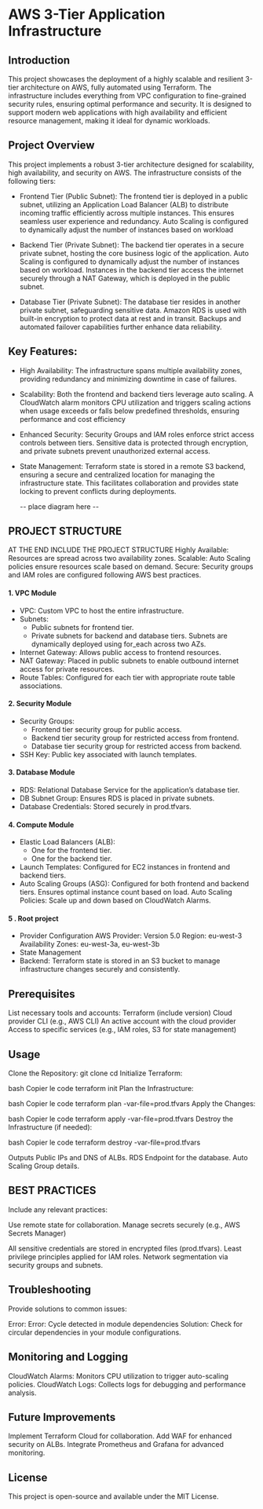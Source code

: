 # AWS 3-Tier Application Infrastructure

## Introduction

This project showcases the deployment of a highly scalable and resilient 3-tier architecture on AWS, fully automated using Terraform. The infrastructure includes everything from VPC configuration to fine-grained security rules, ensuring optimal performance and security. It is designed to support modern web applications with high availability and efficient resource management, making it ideal for dynamic workloads.

## Project Overview

This project implements a robust 3-tier architecture designed for scalability, high availability, and security on AWS. The infrastructure consists of the following tiers:

* Frontend Tier (Public Subnet):
The frontend tier is deployed in a public subnet, utilizing an Application Load Balancer (ALB) to distribute incoming traffic efficiently across multiple instances. This ensures seamless user experience and redundancy. Auto Scaling is configured to dynamically adjust the number of instances based on workload

* Backend Tier (Private Subnet):
The backend tier operates in a secure private subnet, hosting the core business logic of the application. Auto Scaling is configured to dynamically adjust the number of instances based on workload. Instances in the backend tier access the internet securely through a NAT Gateway, which is deployed in the public subnet.

* Database Tier (Private Subnet):
The database tier resides in another private subnet, safeguarding sensitive data. Amazon RDS is used with built-in encryption to protect data at rest and in transit. Backups and automated failover capabilities further enhance data reliability.

## Key Features:

* High Availability:
The infrastructure spans multiple availability zones, providing redundancy and minimizing downtime in case of failures.

* Scalability:
Both the frontend and backend tiers leverage auto scaling. A CloudWatch alarm monitors CPU utilization and triggers scaling actions when usage exceeds or falls below predefined thresholds, ensuring performance and cost efficiency

* Enhanced Security:
Security Groups and IAM roles enforce strict access controls between tiers. Sensitive data is protected through encryption, and private subnets prevent unauthorized external access.

* State Management:
Terraform state is stored in a remote S3 backend, ensuring a secure and centralized location for managing the infrastructure state. This facilitates collaboration and provides state locking to prevent conflicts during deployments.


    -- place diagram here --


## PROJECT STRUCTURE

AT THE END INCLUDE THE PROJECT STRUCTURE
Highly Available: Resources are spread across two availability zones.
Scalable: Auto Scaling policies ensure resources scale based on demand.
Secure: Security groups and IAM roles are configured following AWS best practices. 

#### 1. VPC Module

* VPC: Custom VPC to host the entire infrastructure.
* Subnets:
    * Public subnets for frontend tier.
    * Private subnets for backend and database tiers.
    Subnets are dynamically deployed using for_each across two AZs.
* Internet Gateway: Allows public access to frontend resources.
* NAT Gateway: Placed in public subnets to enable outbound internet access for private resources.
* Route Tables: Configured for each tier with appropriate route table associations.

#### 2. Security Module

* Security Groups:
    * Frontend tier security group for public access.
    * Backend tier security group for restricted access from frontend.
    * Database tier security group for restricted access from backend.
* SSH Key: Public key associated with launch templates.

#### 3. Database Module

* RDS: Relational Database Service for the application’s database tier.
* DB Subnet Group: Ensures RDS is placed in private subnets.
* Database Credentials: Stored securely in prod.tfvars.

#### 4. Compute Module

* Elastic Load Balancers (ALB):
    * One for the frontend tier.
    * One for the backend tier.
* Launch Templates: Configured for EC2 instances in frontend and backend tiers.
* Auto Scaling Groups (ASG):
    Configured for both frontend and backend tiers.
    Ensures optimal instance count based on load.
    Auto Scaling Policies: Scale up and down based on CloudWatch Alarms.

#### 5 . Root project 

* Provider Configuration
    AWS Provider: Version 5.0
    Region: eu-west-3
    Availability Zones: eu-west-3a, eu-west-3b
* State Management
* Backend: Terraform state is stored in an S3 bucket to manage infrastructure changes securely and consistently.


## Prerequisites

List necessary tools and accounts:
Terraform (include version)
Cloud provider CLI (e.g., AWS CLI)
An active account with the cloud provider
Access to specific services (e.g., IAM roles, S3 for state management)
## Usage

Clone the Repository:
git clone <repository-url>
cd <repository-folder>
Initialize Terraform:

bash
Copier le code
terraform init
Plan the Infrastructure:

bash
Copier le code
terraform plan -var-file=prod.tfvars
Apply the Changes:

bash
Copier le code
terraform apply -var-file=prod.tfvars
Destroy the Infrastructure (if needed):

bash
Copier le code
terraform destroy -var-file=prod.tfvars

Outputs
Public IPs and DNS of ALBs.
RDS Endpoint for the database.
Auto Scaling Group details.

## BEST PRACTICES 

Include any relevant practices:

Use remote state for collaboration.
Manage secrets securely (e.g., AWS Secrets Manager)

All sensitive credentials are stored in encrypted files (prod.tfvars).
Least privilege principles applied for IAM roles.
Network segmentation via security groups and subnets.

## Troubleshooting
Provide solutions to common issues:

Error: Error: Cycle detected in module dependencies
Solution: Check for circular dependencies in your module configurations.

## Monitoring and Logging

CloudWatch Alarms: Monitors CPU utilization to trigger auto-scaling policies.
CloudWatch Logs: Collects logs for debugging and performance analysis.

## Future Improvements
Implement Terraform Cloud for collaboration.
Add WAF for enhanced security on ALBs.
Integrate Prometheus and Grafana for advanced monitoring.

## License
This project is open-source and available under the MIT License.

